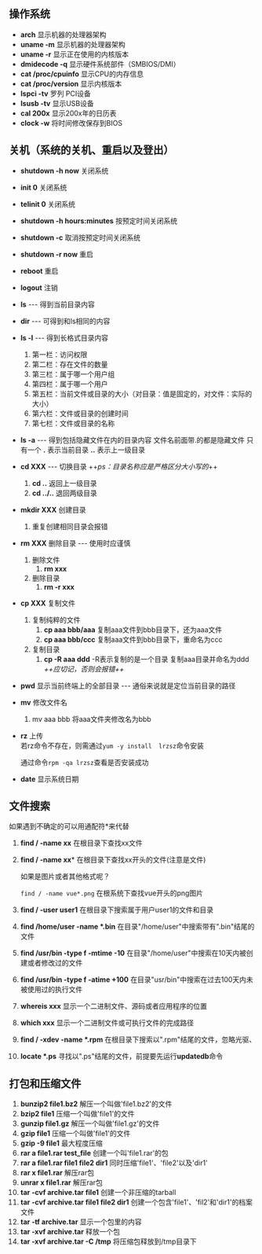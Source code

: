 <!--
 * @Description: Linux基本命令汇总
 * @Author: hetengfei
 * @Github: https://github.com/avrinfly
 * @Date: 2019-10-21 18:34:19
 * @LastEditors: hetengfei
 * @LastEditTime: 2019-12-23 23:40:16
 -->
 ## 操作系统
- **arch** 显示机器的处理器架构
- **uname -m** 显示机器的处理器架构
- **uname -r** 显示正在使用的内核版本
- **dmidecode -q** 显示硬件系统部件（SMBIOS/DMI）
- **cat /proc/cpuinfo** 显示CPU的内存信息
- **cat /proc/version** 显示内核版本
- **lspci -tv** 罗列 PCI设备
- **lsusb -tv** 显示USB设备
- **cal 200x** 显示200x年的日历表
- **clock -w** 将时间修改保存到BIOS

## 关机（系统的关机、重启以及登出）
- **shutdown -h now** 关闭系统
- **init 0** 关闭系统
- **telinit 0** 关闭系统
- **shutdown -h hours:minutes** 按预定时间关闭系统
- **shutdown -c** 取消按预定时间关闭系统
- **shutdown -r now** 重启
- **reboot** 重启
- **logout** 注销


- **ls** --- 得到当前目录内容


- **dir** --- 可得到和ls相同的内容


- **ls -l** --- 得到长格式目录内容  
    1. 第一栏：访问权限      
    2. 第二栏：存在文件的数量
    3. 第三栏：属于哪一个用户组
    4. 第四栏：属于哪一个用户
    5. 第五栏：当前文件或目录的大小（对目录：值是固定的，对文件：实际的大小）
    6. 第六栏：文件或目录的创建时间
    7. 第七栏：文件或目录的名称


- **ls -a** --- 得到包括隐藏文件在内的目录内容
    文件名前面带.的都是隐藏文件 只有一个 **.** 表示当前目录 **..** 表示上一级目录


- **cd XXX** --- 切换目录  ++*ps：目录名称应是严格区分大小写的*++
    1.  **cd ..**    返回上一级目录
    2.  **cd ../..**   退回两级目录
  

- **mkdir XXX** 创建目录  
    1. 重复创建相同目录会报错


- **rm XXX** 删除目录 --- 使用时应谨慎
    1. 删除文件
        1. **rm xxx**
    2. 删除目录
        1. **rm -r xxx**


- **cp XXX** 复制文件  
    1. 复制纯粹的文件  
        1. **cp aaa bbb/aaa**  复制aaa文件到bbb目录下，还为aaa文件
        2. **cp aaa bbb/ccc**  复制aaa文件到bbb目录下，重命名为ccc
    2. 复制目录
        1. **cp -R aaa ddd** -R表示复制的是一个目录 复制aaa目录并命名为ddd *++应切记，否则会报错++*
            

- **pwd** 显示当前终端上的全部目录 --- 通俗来说就是定位当前目录的路径
 
- **mv** 修改文件名
    1. mv aaa bbb 将aaa文件夹修改名为bbb

- **rz** 上传  
    若rz命令不存在，则需通过```yum -y install  lrzsz```命令安装

    通过命令```rpm -qa lrzsz```查看是否安装成功

- **date** 显示系统日期
## 文件搜索
如果遇到不确定的可以用通配符*来代替
1. **find / -name xx** 在根目录下查找xx文件
2. **find / -name xx*** 在根目录下查找xx开头的文件(注意是文件)

    如果是图片或者其他格式呢？

    ```find / -name vue*.png```  在根系统下查找vue开头的png图片
3. **find / -user user1** 在根目录下搜索属于用户user1的文件和目录
4. **find /home/user -name \*.bin** 在目录"/home/user"中搜索带有".bin"结尾的文件
5. **find /usr/bin -type f -mtime -10** 在目录"/home/user"中搜索在10天内被创建或者修改过的文件
6. **find /usr/bin -type f -atime +100** 在目录"usr/bin"中搜索在过去100天内未被使用过的执行文件
7. **whereis xxx** 显示一个二进制文件、源码或者应用程序的位置
8. **which xxx** 显示一个二进制文件或可执行文件的完成路径
9. **find / -xdev -name \*.rpm** 在根目录下搜索以".rpm"结尾的文件，忽略光驱、
10. **locate \*.ps** 寻找以".ps"结尾的文件，前提要先运行**updatedb**命令

## 打包和压缩文件
1. **bunzip2 file1.bz2** 解压一个叫做'file1.bz2'的文件
2. **bzip2 file1** 压缩一个叫做'file1'的文件
3. **gunzip file1.gz** 解压一个叫做'file1.gz'的文件
4. **gzip file1** 压缩一个叫做'file1'的文件
5. **gzip -9 file1** 最大程度压缩
6. **rar a file1.rar test_file** 创建一个叫'file1.rar'的包
7. **rar a file1.rar file1 file2 dir1** 同时压缩'file1'、'file2'以及'dir1'
8. **rar x file1.rar** 解压rar包
9. **unrar x file1.rar** 解压rar包
10. **tar -cvf archive.tar file1** 创建一个非压缩的tarball
11. **tar -cvf archive.tar file1 file2 dir1** 创建一个包含'file1'、'fil2'和'dir1'的档案文件
12. **tar -tf archive.tar** 显示一个包里的内容
13. **tar -xvf archive.tar** 释放一个包
14. **tar -xvf archive.tar -C /tmp** 将压缩包释放到/tmp目录下